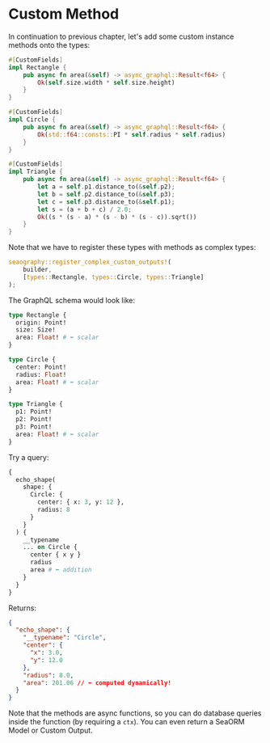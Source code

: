 # Custom Method

In continuation to previous chapter, let's add some custom instance methods onto the types:

```rust
#[CustomFields]
impl Rectangle {
    pub async fn area(&self) -> async_graphql::Result<f64> {
        Ok(self.size.width * self.size.height)
    }
}

#[CustomFields]
impl Circle {
    pub async fn area(&self) -> async_graphql::Result<f64> {
        Ok(std::f64::consts::PI * self.radius * self.radius)
    }
}

#[CustomFields]
impl Triangle {
    pub async fn area(&self) -> async_graphql::Result<f64> {
        let a = self.p1.distance_to(&self.p2);
        let b = self.p2.distance_to(&self.p3);
        let c = self.p3.distance_to(&self.p1);
        let s = (a + b + c) / 2.0;
        Ok((s * (s - a) * (s - b) * (s - c)).sqrt())
    }
}
```

Note that we have to register these types with methods as complex types:

```rust
seaography::register_complex_custom_outputs!(
    builder,
    [types::Rectangle, types::Circle, types::Triangle]
);
```

The GraphQL schema would look like:

```graphql
type Rectangle {
  origin: Point!
  size: Size!
  area: Float! # ⬅ scalar
}

type Circle {
  center: Point!
  radius: Float!
  area: Float! # ⬅ scalar
}

type Triangle {
  p1: Point!
  p2: Point!
  p3: Point!
  area: Float! # ⬅ scalar
}
```

Try a query:

```graphql
{
  echo_shape(
    shape: {
      Circle: {
        center: { x: 3, y: 12 },
        radius: 8
      }
    }
  ) {
    __typename
    ... on Circle {
      center { x y }
      radius
      area # ⬅ addition
    }
  }
}
```

Returns:

```json
{
  "echo_shape": {
    "__typename": "Circle",
    "center": {
      "x": 3.0,
      "y": 12.0
    },
    "radius": 8.0,
    "area": 201.06 // ⬅ computed dynamically!
  }
}
```

Note that the methods are async functions, so you can do database queries inside the function (by requiring a `ctx`).
You can even return a SeaORM Model or Custom Output.
